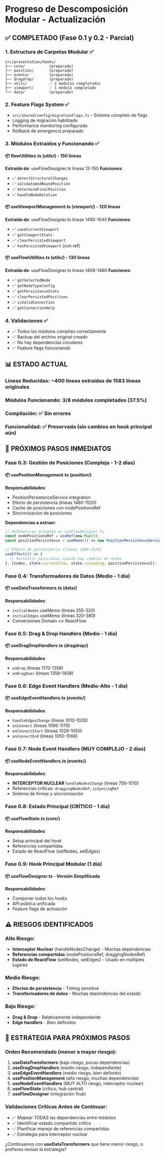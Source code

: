 # Progreso de Descomposición Modular - Actualización

## ✅ **COMPLETADO** (Fase 0.1 y 0.2 - Parcial)

### 1. **Estructura de Carpetas Modular** ✅
```
src/presentation/hooks/
├── core/           (preparado)
├── position/       (preparado)
├── events/         (preparado)
├── dragdrop/       (preparado)
├── utils/          ✅ 2 módulos completados
├── viewport/       ✅ 1 módulo completado
└── data/           (preparado)
```

### 2. **Feature Flags System** ✅
- `src/shared/config/migrationFlags.ts` - Sistema completo de flags
- Logging de migración habilitado
- Performance monitoring configurado
- Rollback de emergencia preparado

### 3. **Módulos Extraídos y Funcionando** ✅

#### **📦 flowUtilities.ts** (utils/) - 150 líneas
**Extraído de**: useFlowDesigner.ts líneas 12-150
**Funciones**:
- ✅ `detectStructuralChanges`
- ✅ `validateAndRoundPosition`
- ✅ `determineFinalPosition`
- ✅ `handleNodeDeletion`

#### **📦 useViewportManagement.ts** (viewport/) - 120 líneas
**Extraído de**: useFlowDesigner.ts líneas 1490-1540
**Funciones**:
- ✅ `saveCurrentViewport`
- ✅ `getViewportStats`
- ✅ `clearPersistedViewport`
- ✅ `hasPersistedViewport` (con ref)

#### **📦 useFlowUtilities.ts** (utils/) - 130 líneas
**Extraído de**: useFlowDesigner.ts líneas 1408-1480
**Funciones**:
- ✅ `getSelectedNode`
- ✅ `getNodeTypeConfig`
- ✅ `getPersistenceStats`
- ✅ `clearPersistedPositions`
- ✅ `isValidConnection`
- ✅ `getConnectionHelp`

### 4. **Validaciones** ✅
- ✅ Todos los módulos compilan correctamente
- ✅ Backup del archivo original creado
- ✅ No hay dependencias circulares
- ✅ Feature flags funcionando

## 📊 **ESTADO ACTUAL**

### **Líneas Reducidas**: ~400 líneas extraídas de 1583 líneas originales
### **Módulos Funcionando**: 3/8 módulos completados (37.5%)
### **Compilación**: ✅ Sin errores
### **Funcionalidad**: ✅ Preservada (sin cambios en hook principal aún)

## 🎯 **PRÓXIMOS PASOS INMEDIATOS**

### **Fase 0.3: Gestión de Posiciones (Compleja - 1-2 días)**

#### **📦 usePositionManagement.ts** (position/)
**Responsabilidades**:
- PositionPersistenceService integration
- Efecto de persistencia (líneas 1480-1520)
- Cache de posiciones con nodePositionsRef
- Sincronización de posiciones

**Dependencias a extraer**:
```typescript
// Referencias actuales en useFlowDesigner.ts
const nodePositionsRef = useRef(new Map());
const positionPersistence = useMemo(() => new PositionPersistenceService(), []);

// Efecto de persistencia (líneas 1480-1520)
useEffect(() => {
  // Persistir posiciones cuando hay cambios en nodos
}, [nodes, state.currentFlow, state.isLoading, positionPersistence]);
```

### **Fase 0.4: Transformadores de Datos (Medio - 1 día)**

#### **📦 useDataTransformers.ts** (data/)
**Responsabilidades**:
- `initialNodes` useMemo (líneas 255-320)
- `initialEdges` useMemo (líneas 320-380)
- Conversiones Domain ↔ ReactFlow

### **Fase 0.5: Drag & Drop Handlers (Medio - 1 día)**

#### **📦 useDragDropHandlers.ts** (dragdrop/)
**Responsabilidades**:
- `onDrop` (líneas 1170-1358)
- `onDragOver` (líneas 1358-1408)

### **Fase 0.6: Edge Event Handlers (Medio-Alto - 1 día)**

#### **📦 useEdgeEventHandlers.ts** (events/)
**Responsabilidades**:
- `handleEdgesChange` (líneas 1010-1026)
- `onConnect` (líneas 1066-1170)
- `onConnectStart` (líneas 1026-1050)
- `onConnectEnd` (líneas 1050-1066)

### **Fase 0.7: Node Event Handlers (MUY COMPLEJO - 2 días)**

#### **📦 useNodeEventHandlers.ts** (events/)
**Responsabilidades**:
- **INTERCEPTOR NUCLEAR** `handleNodesChange` (líneas 756-1010)
- Referencias críticas: `draggingNodesRef`, `isSyncingRef`
- Sistema de firmas y sincronización

### **Fase 0.8: Estado Principal (CRÍTICO - 1 día)**

#### **📦 useFlowState.ts** (core/)
**Responsabilidades**:
- Setup principal del hook
- Referencias compartidas
- Estado de ReactFlow (setNodes, setEdges)

### **Fase 0.9: Hook Principal Modular (1 día)**

#### **📦 useFlowDesigner.ts** - Versión Simplificada
**Responsabilidades**:
- Componer todos los hooks
- API pública unificada
- Feature flags de activación

## ⚠️ **RIESGOS IDENTIFICADOS**

### **Alto Riesgo**: 
- **Interceptor Nuclear** (handleNodesChange) - Muchas dependencias
- **Referencias compartidas** (nodePositionsRef, draggingNodesRef)
- **Estado de ReactFlow** (setNodes, setEdges) - Usado en múltiples lugares

### **Medio Riesgo**:
- **Efectos de persistencia** - Timing sensitive
- **Transformadores de datos** - Muchas dependencias del estado

### **Bajo Riesgo**:
- **Drag & Drop** - Relativamente independiente
- **Edge handlers** - Bien definidos

## 🔧 **ESTRATEGIA PARA PRÓXIMOS PASOS**

### **Orden Recomendado** (menor a mayor riesgo):
1. **useDataTransformers** (bajo riesgo, pocas dependencias)
2. **useDragDropHandlers** (medio riesgo, independiente)
3. **useEdgeEventHandlers** (medio riesgo, bien definido)
4. **usePositionManagement** (alto riesgo, muchas dependencias)
5. **useNodeEventHandlers** (MUY ALTO riesgo, interceptor nuclear)
6. **useFlowState** (crítico, hub central)
7. **useFlowDesigner** (integración final)

### **Validaciones Críticas Antes de Continuar**:
- ✅ Mapear TODAS las dependencias entre módulos
- ✅ Identificar estado compartido crítico
- ✅ Planificar manejo de referencias compartidas
- ✅ Estrategia para interceptor nuclear

¿Continuamos con **useDataTransformers** que tiene menor riesgo, o prefieres revisar la estrategia?
